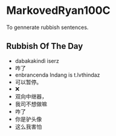 # MarkovedRyan100C
To gennerate rubbish sentences.
## Rubbish Of The Day
- dabakakindì iserz
- 咋了
- enbrancenda Indang is t.lvthindaz
- 可以暂停。
- ❌️
- 双向中继器，
- 我司不想做嘛
- 咋了
- 你是驴头像
- 这么我害怕
